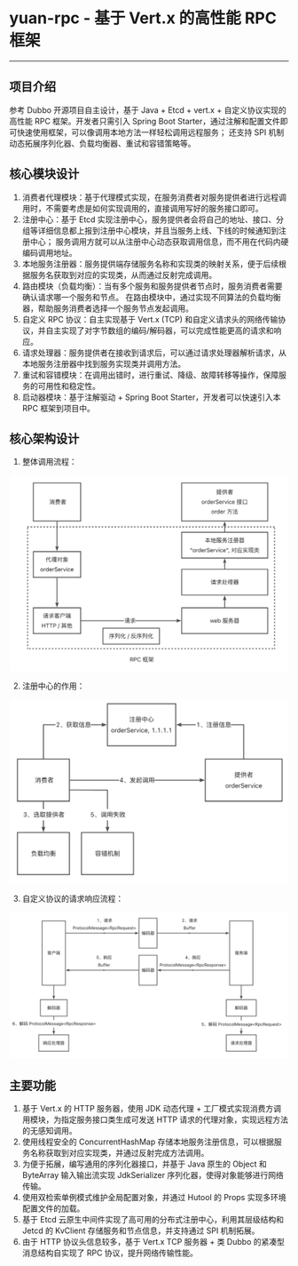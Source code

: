 # yuan-rpc - 基于 Vert.x 的高性能 RPC 框架

---

## 项目介绍

参考 Dubbo 开源项目自主设计，基于 Java + Etcd + vert.x + 自定义协议实现的高性能 RPC 框架。开发者只需引入 Spring Boot Starter，通过注解和配置文件即可快速使用框架，可以像调用本地方法一样轻松调用远程服务；
还支持 SPI 机制动态拓展序列化器、负载均衡器、重试和容错策略等。

## 核心模块设计

1. 消费者代理模块：基于代理模式实现，在服务消费者对服务提供者进行远程调用时，不需要考虑是如何实现调用的，直接调用写好的服务接口即可。
2. 注册中心：基于 Etcd 实现注册中心，服务提供者会将自己的地址、接口、分组等详细信息都上报到注册中心模块，并且当服务上线、下线的时候通知到注册中心； 
服务调用方就可以从注册中心动态获取调用信息，而不用在代码内硬编码调用地址。
3. 本地服务注册器：服务提供端存储服务名称和实现类的映射关系，便于后续根据服务名获取到对应的实现类，从而通过反射完成调用。
4. 路由模块（负载均衡）：当有多个服务和服务提供者节点时，服务消费者需要确认请求哪一个服务和节点。
在路由模块中，通过实现不同算法的负载均衡器，帮助服务消费者选择一个服务节点发起调用。
5. 自定义 RPC 协议：自主实现基于 Vert.x (TCP) 和自定义请求头的网络传输协议，并自主实现了对字节数组的编码/解码器，可以完成性能更高的请求和响应。
6. 请求处理器：服务提供者在接收到请求后，可以通过请求处理器解析请求，从本地服务注册器中找到服务实现类并调用方法。
7. 重试和容错模块：在调用出错时，进行重试、降级、故障转移等操作，保障服务的可用性和稳定性。
8. 启动器模块：基于注解驱动 + Spring Boot Starter，开发者可以快速引入本 RPC 框架到项目中。

## 核心架构设计

1. 整体调用流程：

![RPC整体流程](docs/imags/RPC整体流程.png)

2. 注册中心的作用：

![注册中心的作用](docs/imags/注册中心的作用.png)

3. 自定义协议的请求响应流程：

![请求响应流程](docs/imags/自定义协议的请求过程.png)

## 主要功能

1. 基于 Vert.x 的 HTTP 服务器，使用 JDK 动态代理 + 工厂模式实现消费方调用模块，为指定服务接口类生成可发送 HTTP 请求的代理对象，实现远程方法的无感知调用。
2. 使用线程安全的 ConcurrentHashMap 存储本地服务注册信息，可以根据服务名称获取到对应实现类，并通过反射完成方法调用。
3. 为便于拓展，编写通用的序列化器接口，并基于 Java 原生的 Object 和 ByteArray 输⼊输出流实现 JdkSerializer 序列化器，使得对象能够进行网络传输。
4. 使用双检索单例模式维护全局配置对象，并通过 Hutool 的 Props 实现多环境配置文件的加载。
5. 基于 Etcd 云原生中间件实现了高可用的分布式注册中心，利用其层级结构和 Jetcd 的 KvClient 存储服务和节点信息，并支持通过 SPI 机制拓展。
6. 由于 HTTP 协议头信息较多，基于 Vert.x TCP 服务器 + 类 Dubbo 的紧凑型消息结构自实现了 RPC 协议，提升网络传输性能。
